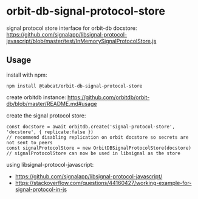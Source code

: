 # orbit-db-signal-protocol-store
signal protocol store interface for orbit-db docstore: https://github.com/signalapp/libsignal-protocol-javascript/blob/master/test/InMemorySignalProtocolStore.js

## Usage
install with npm:
```
npm install @tabcat/orbit-db-signal-protocol-store
```
create orbitdb instance: https://github.com/orbitdb/orbit-db/blob/master/README.md#usage

create the signal protocol store:
```
const docstore = await orbitdb.create('signal-protocol-store', 'docstore', { replicate:false })
// recommend disabling replication on orbit docstore so secrets are not sent to peers
const signalProtocolStore = new OrbitDBSignalProtocolStore(docstore)
// signalProtocolStore can now be used in libsignal as the store
```

using libsignal-protocol-javascript:
  - https://github.com/signalapp/libsignal-protocol-javascript/
  - https://stackoverflow.com/questions/44160427/working-example-for-signal-protocol-in-js
